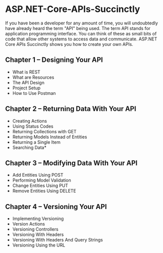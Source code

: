 # ASP.NET-Core-APIs-Succinctly
If you have been a developer for any amount of time, you will undoubtedly have already heard the term "API" being used. The term API stands for application programming interface. You can think of these as small bits of code that allow other systems to access data and communicate. ASP.NET Core APIs Succinctly shows you how to create your own APIs.

## Chapter 1 – Designing Your API
* What is REST
* What are Resources
* The API Design
* Project Setup
* How to Use Postman

## Chapter 2 – Returning Data With Your API
* Creating Actions
* Using Status Codes
* Returning Collections with GET
* Returning Models Instead of Entities
* Returning a Single Item
* Searching Data* 

## Chapter 3 – Modifying Data With Your API
* Add Entities Using POST
* Performing Model Validation
* Change Entities Using PUT
* Remove Entities Using DELETE

## Chapter 4 – Versioning Your API
* Implementing Versioning
* Version Actions
* Versioning Controllers
* Versioning With Headers
* Versioning With Headers And Query Strings
* Versioning Using the URL